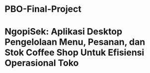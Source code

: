 # PBO-Final-Project

# NgopiSek: Aplikasi Desktop Pengelolaan Menu, Pesanan, dan Stok Coffee Shop Untuk Efisiensi Operasional Toko
